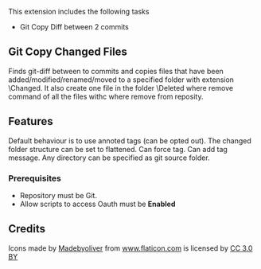 This extension includes the following tasks

* Git Copy Diff between 2 commits
	
## Git Copy Changed Files
Finds git-diff between to commits and copies files that have been added/modified/renamed/moved to a specified folder with extension \Changed. It also create one file in the folder \Deleted where remove command of all the files withc where remove from reposity.

## Features
Default behaviour is to use annoted tags (can be opted out).
The changed folder structure can be set to flattened.
Can force tag.
Can add tag message.
Any directory can be specified as git source folder.

### Prerequisites

* Repository must be Git.
* Allow scripts to access Oauth must be **Enabled**

## Credits
<div>Icons made by <a href="http://www.flaticon.com/authors/madebyoliver" title="Madebyoliver">Madebyoliver</a> from <a href="http://www.flaticon.com" title="Flaticon">www.flaticon.com</a> is licensed by <a href="http://creativecommons.org/licenses/by/3.0/" title="Creative Commons BY 3.0" target="_blank">CC 3.0 BY</a></div>
